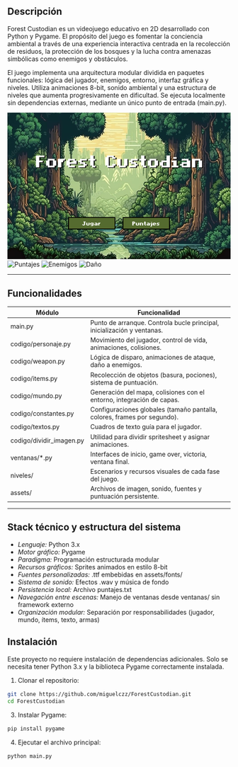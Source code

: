 ## Descripción

Forest Custodian es un videojuego educativo en 2D desarrollado con Python y Pygame. El propósito del juego es fomentar la conciencia ambiental a través de una experiencia interactiva centrada en la recolección de residuos, la protección de los bosques y la lucha contra amenazas simbólicas como enemigos y obstáculos.

El juego implementa una arquitectura modular dividida en paquetes funcionales: lógica del jugador, enemigos, entorno, interfaz gráfica y niveles. Utiliza animaciones 8-bit, sonido ambiental y una estructura de niveles que aumenta progresivamente en dificultad. Se ejecuta localmente sin dependencias externas, mediante un único punto de entrada (main.py).

![Inicio](assets/images/readme/inicio.png)
![Puntajes](assets/images/readme/puntajes.png)
![Enemigos](assets/images/readme/principañ.png)
![Daño](assets/images/readme/daño.png)

---

## Funcionalidades

| Módulo                 | Funcionalidad                                                                 |
|------------------------|------------------------------------------------------------------------------|
| main.py              | Punto de arranque. Controla bucle principal, inicialización y ventanas.      |
| codigo/personaje.py  | Movimiento del jugador, control de vida, animaciones, colisiones.            |
| codigo/weapon.py     | Lógica de disparo, animaciones de ataque, daño a enemigos.                   |
| codigo/items.py      | Recolección de objetos (basura, pociones), sistema de puntuación.            |
| codigo/mundo.py      | Generación del mapa, colisiones con el entorno, integración de capas.        |
| codigo/constantes.py | Configuraciones globales (tamaño pantalla, colores, frames por segundo).     |
| codigo/textos.py     | Cuadros de texto guía para el jugador.                                       |
| codigo/dividir_imagen.py | Utilidad para dividir spritesheet y asignar animaciones.                |
| ventanas/*.py        | Interfaces de inicio, game over, victoria, ventana final.                    |
| niveles/             | Escenarios y recursos visuales de cada fase del juego.                       |
| assets/              | Archivos de imagen, sonido, fuentes y puntuación persistente.                |

---

## Stack técnico y estructura del sistema

- *Lenguaje:* Python 3.x
- *Motor gráfico:* Pygame
- *Paradigma:* Programación estructurada modular
- *Recursos gráficos:* Sprites animados en estilo 8-bit
- *Fuentes personalizadas:* .ttf embebidas en assets/fonts/
- *Sistema de sonido:* Efectos .wav y música de fondo
- *Persistencia local:* Archivo puntajes.txt
- *Navegación entre escenas:* Manejo de ventanas desde ventanas/ sin framework externo
- *Organización modular:* Separación por responsabilidades (jugador, mundo, ítems, texto, armas)

## Instalación

Este proyecto no requiere instalación de dependencias adicionales. Solo se necesita tener Python 3.x y la biblioteca Pygame correctamente instalada.

1. Clonar el repositorio:
```bash
git clone https://github.com/miguelczz/ForestCustodian.git
cd ForestCustodian
```

3. Instalar Pygame:
```bash
pip install pygame
```

4. Ejecutar el archivo principal:
```bash
python main.py
```
